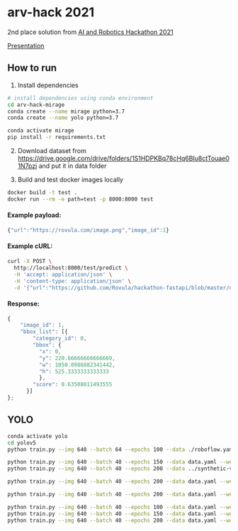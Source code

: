 # arv-hack 2021

2nd place solution from [AI and Robotics Hackathon 2021](https://www.arvhackathon2021.riseaccel.com/)

[Presentation](https://github.com/markvasin/subsea-object-detection/blob/master/Presentation.pdf)


## How to run

1. Install dependencies

```bash
# install dependencies using conda environment  
cd arv-hack-mirage
conda create --name mirage python=3.7
conda create --name yolo python=3.7

conda activate mirage
pip install -r requirements.txt
 ```   

2. Download dataset from https://drive.google.com/drive/folders/1S1HDPKBq78cHq6BIu8ctTouae01N7pzj and put it in data folder


3. Build and test docker images locally

```bash
docker build -t test .
docker run --rm -e path=test -p 8000:8000 test
```
#### Example payload:

```javascript
{"url":"https://rovula.com/image.png","image_id":1}
```

#### Example cURL:

```bash
curl -X POST \
  http://localhost:8000/test/predict \
  -H 'accept: application/json' \
  -H 'content-type: application/json' \
  -d '{"url":"https://github.com/Rovula/hackathon-fastapi/blob/master/doc/20201107122805838.png?raw=true","image_id":20201107122805838}'
```

#### Response:

```javascript
{
    "image_id": 1,
    "bbox_list": [{
        "category_id": 0,
        "bbox": {
          "x": 0,
          "y": 220.66666666666669,
          "w": 1050.0986882341442,
          "h": 525.3333333333333
          },
        "score": 0.63508011493555
      }]
};
```


## YOLO


```bash 
conda activate yolo
cd yolov5
python train.py --img 640 --batch 64 --epochs 100 --data ./roboflow.yaml --weights yolov5m.pt --cache

python train.py --img 640 --batch 40 --epochs 150 --data data.yaml --weights yolov5m.pt --cache
python train.py --img 640 --batch 40 --epochs 200 --data ../synthetic-v1/data.yaml --weights yolov5m.pt --cache

python train.py --img 640 --batch 40 --epochs 200 --data data.yaml --weights /home/ec2-user/yolov5/runs/train/exp21/weights/best.pt --cache 

python train.py --img 640 --batch 40 --epochs 200 --data data.yaml --weights yolov5m.pt --hyp hyp_evolve.yaml --cache

python train.py --img 640 --batch 40 --epochs 100 --data data.yaml --weights /home/ec2-user/yolov5/runs/train/exp23/weights/best.pt --cache
python train.py --img 640 --batch 40 --epochs 150 --data data.yaml --weights syn-v2-ep10.pt --cache
python train.py --img 640 --batch 40 --epochs 200 --data data.yaml --weights /home/ec2-user/yolov5/runs/train/exp13/weights/best.pt --cache

